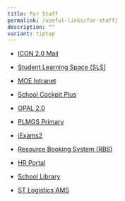 ```yaml
---
title: For Staff
permalink: /useful-links/for-staff/
description: ""
variant: tiptap
---
```

<ul data-tight="true" class="tight">
<li>
<p><a href="https://icon.moe.edu.sg/" rel="noopener noreferrer nofollow" target="_blank">ICON 2.0 Mail</a>
</p>
</li>
<li>
<p><a href="https://vle.learning.moe.edu.sg/login" rel="noopener noreferrer nofollow" target="_blank">Student Learning Space (SLS)</a>
</p>
</li>
<li>
<p><a href="https://intranet.moe.gov.sg/" rel="noopener noreferrer nofollow" target="_blank">MOE Intranet</a>
</p>
</li>
<li>
<p><a href="https://schoolcockpit.moe.gov.sg/" rel="noopener noreferrer nofollow" target="_blank">School Cockpit Plus</a>
</p>
</li>
<li>
<p><a href="https://opal2.moe.edu.sg/" rel="noopener noreferrer nofollow" target="_blank">OPAL 2.0</a>
</p>
</li>
<li>
<p><a href="https://payalebarmethodistgirlspri.moe.edu.sg/" rel="noopener noreferrer nofollow" target="_blank">PLMGS Primary</a>
</p>
</li>
<li>
<p><a href="https://iexams.seab.gov.sg/login" rel="noopener noreferrer nofollow" target="_blank">iExams2</a>
</p>
</li>
<li>
<p><a href="https://rbs.avero-tech.com/" rel="noopener noreferrer nofollow" target="_blank">Resource Booking System (RBS)</a>
</p>
</li>
<li>
<p><a href="https://www.hrp.gov.sg/hrp/#/landing-employee" rel="noopener noreferrer nofollow" target="_blank">HR Portal</a>
</p>
</li>
<li>
<p><a href="https://plmgss.moe.edu.sg/school-library/" rel="noopener nofollow" target="_blank">School Library</a>
</p>
</li>
<li>
<p><a href="https://ams.stlogs.com/AMSWeb/login" rel="noopener nofollow" target="_blank">ST Logistics AMS</a>
</p>
</li>
</ul>
<p></p>